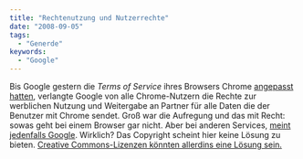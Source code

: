 ```yaml
---
title: "Rechtenutzung und Nutzerrechte"
date: "2008-09-05"
tags:
  - "Generde"
keywords:
  - "Google"
---
```


Bis Google gestern die _Terms of Service_ ihres Browsers Chrome [angepasst hatten](http://googleblog.blogspot.com/2008/09/update-to-google-chromes-terms-of.html), verlangte Google von alle Chrome-Nutzern die Rechte zur werblichen Nutzung und Weitergabe an Partner für alle Daten die der Benutzer mit Chrome sendet. Groß war die Aufregung und das mit Recht: sowas geht bei einem Browser gar nicht. Aber bei anderen Services, [meint jedenfalls Google](http://googleblog.blogspot.com/2008/09/update-to-google-chromes-terms-of.html). Wirklich? Das Copyright scheint hier keine Lösung zu bieten. [Creative Commons-Lizenzen könnten allerdins eine Lösung sein.](http://www.readwriteweb.com/archives/its_time_for_a_new_terms_of_service_regime.php)
